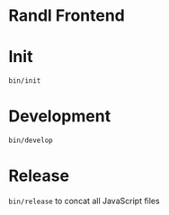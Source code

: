# Randl Frontend

# Init
`bin/init`

# Development
`bin/develop`

# Release
`bin/release` to concat all JavaScript files